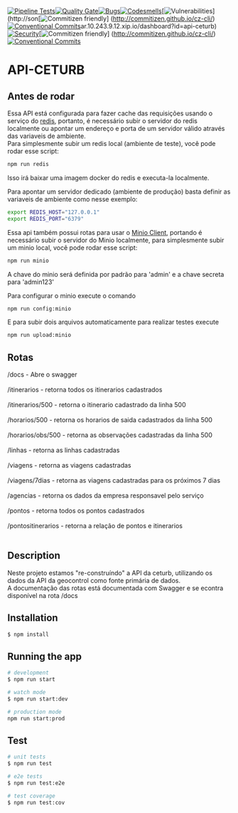 [![Pipeline Tests](https://gitlab.es.gov.br/espm/apis/api-ceturb/badges/master/build.svg)](https://gitlab.es.gov.br/espm/apis/api-ceturb/pipelines)[![Quality Gate](http://sonar.10.243.9.12.xip.io/api/project_badges/measure?project=api-ceturb&metric=alert_status)](http://sonar.10.243.9.12.xip.io/dashboard?id=api-ceturb)[![Bugs](http://sonar.10.243.9.12.xip.io/api/project_badges/measure?project=api-ceturb&metric=bugs)](http://sonar.10.243.9.12.xip.io/dashboard?id=api-ceturb)[![Codesmells](http://sonar.10.243.9.12.xip.io/api/project_badges/measure?project=api-ceturb&metric=code_smells)](http://sonar.10.243.9.12.xip.io/dashboard?id=api-ceturb)[![Vulnerabilities](http://sonar.10.243.9.12.xip.io/api/project_badges/measure?project=api-ceturb&metric=vulnerabilities)](http://son[![Commitizen friendly](https://img.shields.io/badge/commitizen-friendly-brightgreen.svg)] (http://commitizen.github.io/cz-cli/) [![Conventional Commits](https://img.shields.io/badge/Conventional%20Commits-1.0.0-yellow.svg)](https://conventionalcommits.org)ar.10.243.9.12.xip.io/dashboard?id=api-ceturb)[![Security](http://sonar.10.243.9.12.xip.io/api/project_badges/measure?project=api-ceturb&metric=security_rating)](http://sonar.10.243.9.12.xip.io/dashboard?id=api-ceturb)[![Commitizen friendly](https://img.shields.io/badge/commitizen-friendly-brightgreen.svg)] (http://commitizen.github.io/cz-cli/)[![Conventional Commits](https://img.shields.io/badge/Conventional%20Commits-1.0.0-yellow.svg)](https://conventionalcommits.org)


# API-CETURB

## Antes de rodar
Essa API está configurada para fazer cache das requisições usando o serviço do <a href="https://redis.io/">redis</a>, portanto, é necessário subir o servidor do redis localmente ou apontar um endereço e porta de um servidor válido através das variaveis de ambiente.  
Para simplesmente subir um redis local (ambiente de teste), você pode rodar esse script:  
```bash
npm run redis
```
Isso irá baixar uma imagem docker do redis e executa-la localmente.  
  
Para apontar um servidor dedicado (ambiente de produção) basta definir as variaveis de ambiente como nesse exemplo:  
```bash
export REDIS_HOST="127.0.0.1"
export REDIS_PORT="6379"
```
Essa api também possui rotas para usar o <a href="https://www.minio.io/">Minio Client</a>, portando é necessário subir o servidor do Minio localmente, para simplesmente subir um minio local, você pode rodar esse script:

```bash
npm run minio
```
A chave do minio será definida por padrão para 'admin' e a chave secreta para 'admin123'

Para configurar o minio execute o comando

```bash
npm run config:minio
```

E para subir dois arquivos automaticamente para realizar testes execute

```bash
npm run upload:minio
```

## Rotas
/docs - Abre o swagger <br><br>
/itinerarios - retorna todos os itinerarios cadastrados <br><br>
/itinerarios/500 - retorna o itinerario cadastrado da linha 500 <br><br>
/horarios/500 - retorna os horarios de saida cadastrados da linha 500 <br><br>
/horarios/obs/500 - retorna as observações cadastradas da linha 500 <br><br>
/linhas - retorna as linhas cadastradas <br><br>
/viagens - retorna as viagens cadastradas <br><br>
/viagens/7dias - retorna as viagens cadastradas para os próximos 7 dias<br><br>
/agencias - retorna os dados da empresa responsavel pelo serviço <br><br>
/pontos - retorna todos os pontos cadastrados <br><br>
/pontositinerarios - retorna a relação de pontos e itinerarios <br><br>

## Description

Neste projeto estamos "re-construíndo" a API da ceturb, utilizando os dados da API da geocontrol como fonte primária de dados.  
A documentação das rotas está documentada com Swagger e se econtra disponível na rota /docs

## Installation

```bash
$ npm install
```

## Running the app

```bash
# development
$ npm run start

# watch mode
$ npm run start:dev

# production mode
npm run start:prod
```

## Test

```bash
# unit tests
$ npm run test

# e2e tests
$ npm run test:e2e

# test coverage
$ npm run test:cov
```